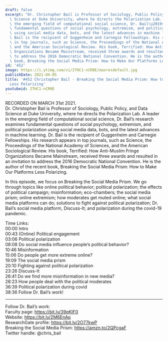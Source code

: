 ```yaml
---
draft: false
excerpt: "Dr. Christopher Bail is Professor of Sociology, Public Policy, and Data\
  \ Science at Duke University, where he directs the Polarization Lab. A leader in\
  \ the emerging field of computational social science, Dr. Bail\u2019s research examines\
  \ fundamental questions of social psychology, extremism, and political polarization\
  \ using social media data, bots, and the latest advances in machine learning. Dr.\
  \ Bail is the recipient of Guggenheim and Carnegie Fellowships. His research appears\
  \ in top journals, such as Science, the Proceedings of the National Academy of Sciences,\
  \ and the American Sociological Review. His book, Terrified: How Anti-Muslim Fringe\
  \ Organizations Became Mainstream, received three awards and resulted in an invitation\
  \ to address the 2016 Democratic National Convention. He is the author of the recent\
  \ book, Breaking the Social Media Prism: How to Make Our Platforms Less Polarizing."
id: '452'
image: https://i.ytimg.com/vi/2THC1-nCR0E/maxresdefault.jpg
publishDate: 2021-04-05
title: '#452 Christopher Bail - Breaking the Social Media Prism: How to Make Our Platforms
  Less Polarizing'
youtubeid: 2THC1-nCR0E
---
```

<div class="timelinks">

RECORDED ON MARCH 31st 2021.  
Dr. Christopher Bail is Professor of Sociology, Public Policy, and Data Science at Duke University, where he directs the Polarization Lab. A leader in the emerging field of computational social science, Dr. Bail’s research examines fundamental questions of social psychology, extremism, and political polarization using social media data, bots, and the latest advances in machine learning. Dr. Bail is the recipient of Guggenheim and Carnegie Fellowships. His research appears in top journals, such as Science, the Proceedings of the National Academy of Sciences, and the American Sociological Review. His book, Terrified: How Anti-Muslim Fringe Organizations Became Mainstream, received three awards and resulted in an invitation to address the 2016 Democratic National Convention. He is the author of the recent book, Breaking the Social Media Prism: How to Make Our Platforms Less Polarizing.

In this episode, we focus on Breaking the Social Media Prism. We go through topics like online political behavior; political polarization; the effects of political campaign; misinformation; eco-chambers; the social media prism; online extremism; how moderates get muted online; what social media platforms can do; solutions to fight against political polarization; Dr. Bail’s social media platform, Discuss-It; and polarization during the covid-19 pandemic.

Time Links:  
<time>00:00</time> Intro  
<time>00:43</time> (Online) Political engagement  
<time>03:06</time> Political polarization  
<time>08:08</time> Do social media influence people’s political behavior?  
<time>10:46</time> Misinformation  
<time>15:06</time> Do people get more extreme online?  
<time>19:09</time> The social media prism  
<time>20:10</time> Fighting against political polarization  
<time>23:26</time> Discuss-It  
<time>26:41</time> Do we find more misinformation in new media?  
<time>28:23</time> How people deal with the political moderates  
<time>36:39</time> Political polarization during covid  
<time>38:36</time> Follow Dr. Bail’s work!

---

Follow Dr. Bail’s work:  
Faculty page: https://bit.ly/39qKlF0  
Website: https://bit.ly/2M6EnAp  
ResearchGate profile: https://bit.ly/2O77kwP  
Breaking the Social Media Prism: https://amzn.to/2QPcgaF  
Twitter handle: @chris_bail
</div>

